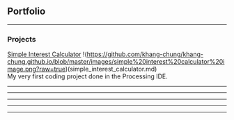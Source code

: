 ## Portfolio

---

### Projects


[Simple Interest Calculator](simple_interest_calculator.md)
!(https://github.com/khang-chung/khang-chung.github.io/blob/master/images/simple%20interest%20calculator%20image.png?raw=true)(simple_interest_calculator.md)
<br>
My very first coding project done in the Processing IDE.

---
<!---
[Project 2 Title](/pdf/sample_presentation.pdf)
<img src="images/dummy_thumbnail.jpg?raw=true"/>
-->
---
<!---
[Project 3 Title](http://example.com/)
<img src="images/dummy_thumbnail.jpg?raw=true"/>
-->
---



<!---
- [Project 1 Title](http://example.com/)
- [Project 2 Title](http://example.com/)
- [Project 3 Title](http://example.com/)
- [Project 4 Title](http://example.com/)
- [Project 5 Title](http://example.com/)
-->

---




---

